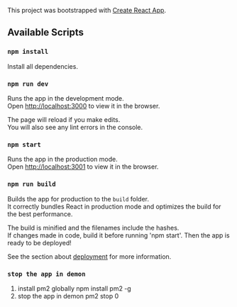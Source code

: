 This project was bootstrapped with [Create React App](https://github.com/facebook/create-react-app).

## Available Scripts

### `npm install`
Install all dependencies.

### `npm run dev`
Runs the app in the development mode.<br />
Open [http://localhost:3000](http://localhost:3000) to view it in the browser.

The page will reload if you make edits.<br />
You will also see any lint errors in the console.

### `npm start`
Runs the app in the production mode.<br />
Open [http://localhost:3001](http://localhost:3001) to view it in the browser.


### `npm run build`
Builds the app for production to the `build` folder.<br />
It correctly bundles React in production mode and optimizes the build for the best performance.

The build is minified and the filenames include the hashes.<br />
If changes made in code, build it before running 'npm start'. Then the app is ready to be deployed!

See the section about [deployment](https://facebook.github.io/create-react-app/docs/deployment) for more information.

### `stop the app in demon`
1. install pm2 globally
npm install pm2 -g
2. stop the app in demon
pm2 stop 0